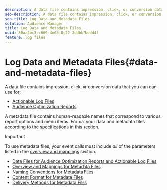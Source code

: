 ```yaml
---
description: A data file contains impression, click, or conversion data that you can use in the Audience Optimization reports and for Actionable Log Files. A metadata file contains human-readable names that correspond to various report options and menu items. Format your data and metadata files according to the specifications in this section.
seo-description: A data file contains impression, click, or conversion data that you can use in the Audience Optimization reports and for Actionable Log Files. A metadata file contains human-readable names that correspond to various report options and menu items. Format your data and metadata files according to the specifications in this section.
seo-title: Log Data and Metadata Files
solution: Audience Manager
title: Log Data and Metadata Files
uuid: 80aa4bc3-c660-4e65-8c22-2ddbb7bddd4f
feature: log files
---
```


# Log Data and Metadata Files{#data-and-metadata-files}

A data file contains impression, click, or conversion data that you can can use for: 

* [Actionable Log Files](/help/using/integration/media-data-integration/actionable-log-files.md)
* [Audience Optimization Reports](/help/using/reporting/audience-optimization-reports/audience-optimization-reports.md)
  
A metadata file contains human-readable names that correspond to various report options and menu items. Format your data and metadata files according to the specifications in this section.

>[!IMPORTANT]
>
>To use metadata files, your event calls must include *all* of the parameters listed in the [overview and mappings](../../../reporting/audience-optimization-reports/metadata-files-intro/metadata-file-overview.md) section.

* [Data Files for Audience Optimization Reports and Actionable Log Files](/help/using/reporting/audience-optimization-reports/metadata-files-intro/datafiles-intro.md)
* [Overview and Mappings for Metadata Files](/help/using/reporting/audience-optimization-reports/metadata-files-intro/metadata-file-overview.md)
* [Naming Conventions for Metadata Files](/help/using/reporting/audience-optimization-reports/metadata-files-intro/metadata-file-names.md)
* [Content Format for Metadata Files](/help/using/reporting/audience-optimization-reports/metadata-files-intro/metadata-file-contents.md)
* [Delivery Methods for Metadata Files](/help/using/reporting/audience-optimization-reports/metadata-files-intro/metadata-delivery-methods.md)